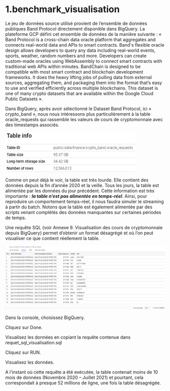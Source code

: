 # 1.benchmark_visualisation

Le jeu de données source utilisé provient de l’ensemble de données publiques Band Protocol directement disponible dans BigQuery.  La plateforme GCP défini cet ensemble de données de la manière suivante : « Band Protocol is a cross-chain data oracle platform that aggregates and connects real-world data and APIs to smart contracts. Band's flexible oracle design allows developers to query any data including real-world events, sports, weather, random numbers and more. Developers can create custom-made oracles using WebAssembly to connect smart contracts with traditional web APIs within minutes. BandChain is designed to be compatible with most smart contract and blockchain development frameworks. It does the heavy lifting jobs of pulling data from external sources, aggregating them, and packaging them into the format that’s easy to use and verified efficiently across multiple blockchains. This dataset is one of many crypto datasets that are available within the Google Cloud Public Datasets ».
<br>

Dans BigQuery, après avoir sélectionné le Dataset Band Protocol, ici « crypto_band », nous nous intéressons plus particulièrement à la table oracle_requests qui rassemble les valeurs de cours de cryptomonnaie avec des timestamps associés. 

![](images/description_table_source.png)

Comme on peut déjà le voir, la table est très lourde. Elle contient des données depuis la fin d’année 2020 et la veille. Tous les jours, la table est alimentée par les données du jour précédent. Cette information est très importante : ***la table n’est pas alimentée en temps-réel***. Ainsi, pour reproduire un comportement temps-réel, il nous faudra simuler le streaming à partir du batch. Notons que la table est également alimentée par des scripts venant complétés des données manquantes sur certaines périodes de temps. 
<br>

Une requête SQL (voir Annexe 9. Visualisation des cours de cryptomonnaie depuis BigQuery) permet d’obtenir un format désagrégé et où l’on peut visualiser ce que contient réellement la table. <br>

![](images/donnees_desagregees_visualisees_directement_dans_BQ.png)

Dans la console, choisissez BigQuery. <br>

Cliquez sur Done. <br>

Visualisez les données en copiant la requête contenue dans requet_sql_visualisation.sql <br>

Cliquez sur RUN. <br>

Visualisez les données. <br>

A l’instant où cette requête a été exécutée, la table contenait moins de 10 mois de données (Novembre 2020 – Juillet 2021) et pourtant, cela correspondait à presque 52 millions de ligne, une fois la table désagrégée.
